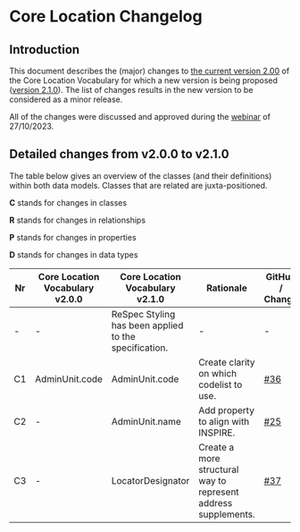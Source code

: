 # Core Location Changelog

## Introduction

This document describes the (major) changes to [the current version 2.00](https://github.com/SEMICeu/Core-Location-Vocabulary/tree/master/releases/2.00) of the Core Location Vocabulary for which a new version is being proposed ([version 2.1.0](https://semiceu.github.io/Core-Location-Vocabulary/releases/2.1.0/)). The list of changes results in the new version to be considered as a minor release.

All of the changes were discussed and approved during the [webinar](https://joinup.ec.europa.eu/collection/semic-support-centre/event/webinar-review-core-vocabularies) of 27/10/2023.

## Detailed changes from v2.0.0 to v2.1.0

The table below gives an overview of the classes (and their definitions) within both data models. Classes that are related are juxta-positioned.

**C** stands for changes in classes

**R** stands for changes in relationships

**P** stands for changes in properties

**D** stands for changes in data types

| Nr | Core Location Vocabulary v2.0.0 | Core Location Vocabulary v2.1.0 | Rationale | GitHub / Change |
| --- | --- | --- | --- | --- |
| - | - | ReSpec Styling has been applied to the specification.| - | - |
| C1 | AdminUnit.code | AdminUnit.code | Create clarity on which codelist to use. | [#36](https://github.com/SEMICeu/Core-Location-Vocabulary/issues/36) |
| C2 | - | AdminUnit.name | Add property to align with INSPIRE. | [#25](https://github.com/SEMICeu/Core-Location-Vocabulary/issues/25) |
| C3 | - | LocatorDesignator | Create a more structural way to represent address supplements. | [#37](https://github.com/SEMICeu/Core-Location-Vocabulary/issues/37) |
